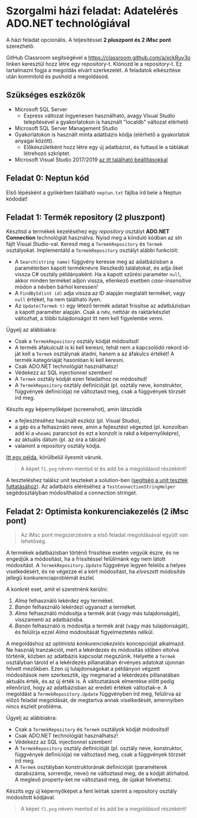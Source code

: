 # Szorgalmi házi feladat: Adatelérés ADO.NET technológiával

A házi feladat opcionális. A teljesítéssel **2 pluszpont és 2 iMsc pont** szerezhető.

GitHub Classroom segítségével a <https://classroom.github.com/a/xckRuv3o> linken keresztül hozz létre egy repository-t. Klónozd le a repository-t. Ez tartalmazni fogja a megoldás elvárt szerkezetét. A feladatok elkészítése után kommitold és pushold a megoldásod.

## Szükséges eszközök

- Microsoft SQL Server
  - Express változat ingyenesen használható, avagy Visual Studio telepítésével a gyakorlatokon is használt "localdb" változat elérhető
- Microsoft SQL Server Management Studio
- Gyakorlatokon is használt minta adatbázis kódja (elérhető a gyakorlatok anyagai között).
  - Előkészületként hozz létre egy új adatbázist, és futtasd le a táblákat létrehozó szkriptet.
- Microsoft Visual Studio 2017/2019 [az itt található beállításokkal](VisualStudio-install.md)

## Feladat 0: Neptun kód

Első lépésként a gyökérben található `neptun.txt` fájlba írd bele a Neptun kódodat!

## Feladat 1: Termék repository (2 pluszpont)

Készítsd a termékek kezeléséhez egy _repository_ osztályt **ADO.NET Connection** technológiát használva. Nyisd meg a kiinduló kódban az _sln_ fájlt Visual Studio-val. Keresd meg a `TermekRepository` és `Termek` osztályokat. Implementáld a `TermekRepository` osztályt alábbi funkcióit:

- A `Search(string name)` függvény keresse meg az adatbázisban a paraméterben kapott terméknévre illeszkedő találatokat, és adja őket vissza C# osztály példányaként. Ha a kapott szűrési paraméter `null`, akkor minden terméket adjon vissza, ellenkező esetben _case-insensitive_ módon a névben bárhol keressen!
- A `FindById(int id)` adja vissza az ID alapján megtalált terméket, vagy `null` értéket, ha nem található ilyen.
- Az `Update(Termek t)` egy létező termék adatait frissítse az adatbázisban a kapott paraméter alapján. Csak a név, nettóár és raktárkészlet változhat, a többi tulajdonságot itt nem kell figyelembe venni.

Ügyelj az alábbiakra:

- Csak a `TermekRepository` osztály kódját módosítsd!
- A termék áfakulcsát is ki kell keresni, tehát nem a kapcsolódó rekord id-ját kell a `Termek` osztálynak átadni, hanem a az áfakulcs értékét! A termék kategóriáját hasonlóan ki kell keresni.
- Csak ADO.NET technológiát használhatsz!
- Védekezz az SQL injectionnel szemben!
- A `Termek` osztály kódját ezen feladathoz ne módosítsd!
- A `TermekRepository` osztály definícióját (pl. osztály neve, konstruktor, függvények definíciója) ne változtasd meg, csak a függvények törzsét írd meg.

Készíts egy képernyőképet (screenshot), amin látszódik

- a fejlesztéséhez használt eszköz (pl. Visual Studio),
- a gép és a felhasználó neve, amin a fejlesztést végezted (pl. konzolban add ki a `whoami` parancsot és ezt a konzolt is rakd a képernyőképre),
- az aktuális dátum (pl. az óra a tálcán)
- valamint a repository osztály kódja.

[Itt egy példa](img/img-screenshot-pl-vs.png), körülbelül ilyesmit várunk.

> A képet `f1.png` néven mentsd el és add be a megoldásod részeként!

A teszteléshez találsz unit teszteket a solution-ben ([segítség a unit tesztek futtatásához](https://docs.microsoft.com/en-us/visualstudio/test/run-unit-tests-with-test-explorer?view=vs-2019)). Az adatbázis eléréséhez a `TestConnectionStringHelper` segédosztályban módosíthatod a connection stringet.

## Feladat 2: Optimista konkurenciakezelés (2 iMsc pont)

> Az iMsc pont megszerzésére a első feladat megoldásával együtt van lehetőség.

A termékek adatbázisban történő frissítése esetén vegyük észre, és ne engedjük a módosítást, ha a frissítéssel felülírnánk egy nem látott módosítást. A `TermekRepository.Update` függvénye legyen felelős a helyes viselkedésért, és ne végezze el a kért módosítást, ha _elveszett módosítás_ jellegű konkurenciaproblémát észlel.

A konkrét eset, amit el szeretnénk kerülni:

1. _Alma_ felhasználó lekérdez egy terméket.
1. _Banán_ felhasználó lekérdezi ugyanazt a terméket.
1. _Alma_ felhasználó módosítja a termék árát (vagy más tulajdonságát), visszamenti az adatbázisba.
1. _Banán_ felhasználó is módosítja a termék árát (vagy más tulajdonságát), és felülírja ezzel _Alma_ módosítását figyelmeztetés nélkül.

A megoldáshoz az _optimista konkurenciakezelés_ koncepcióját alkalmazd. Ne használj tranzakciót, mert a lekérdezés és módosítás időben eltolva történik, közben az adatbázis kapcsolat megszűnik. Helyette a `Termek` osztályban tárold el a lekérdezés pillanatában érvényes adatokat újonnan felvett mezőkben. Ezen új tulajdonságokat a példányon végzett módosítások nem szerkesztik, így megmarad a lekérdezés pillanatában aktuális érték, és az új érték is. A változtatások elmentése előtt pedig ellenőrizd, hogy az adatbázisban az eredeti értékek változtak-e. A megoldást a `TermekRepository.Update` függvényben írd meg, felülírva az előző feladat megoldását, de megtartva annak viselkedését, amennyiben nincs észlelt probléma.

Ügyelj az alábbiakra:

- Csak a `TermekRepository` és `Termek` osztályok kódját módosítsd!
- Csak ADO.NET technológiát használhatsz!
- Védekezz az SQL injectionnel szemben!
- A `TermekRepository` osztály definícióját (pl. osztály neve, konstruktor, függvények definíciója) ne változtasd meg, csak a függvények törzsét írd meg.
- A `Termek` osztályban konstruktorának definícióját (paraméterek darabszáma, sorrendje, nevei) ne változtasd meg, de a kódját átírhatod. A meglevő property-ket ne változtasd meg, de újakat felvehetsz.

Készíts egy _új_ képernyőképet a fent leírtak szerint a repository osztály módosított kódjával.

> A képet `f2.png` néven mentsd el és add be a megoldásod részeként!
